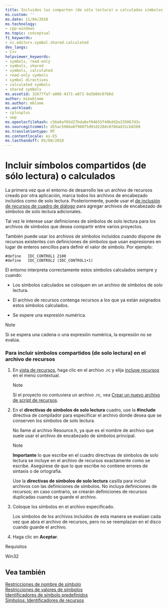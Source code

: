 ```yaml
---
title: Incluidos los comparten (de sólo lectura) o calculados símbolos | Documentos de Microsoft
ms.custom: ''
ms.date: 11/04/2016
ms.technology:
- cpp-windows
ms.topic: conceptual
f1_keywords:
- vc.editors.symbol.shared.calculated
dev_langs:
- C++
helpviewer_keywords:
- symbols, read-only
- symbols, shared
- symbols, calculated
- read-only symbols
- symbol directives
- calculated symbols
- shared symbols
ms.assetid: 32b77faf-a066-4371-a072-9a5b84c0766d
author: mikeblome
ms.author: mblome
ms.workload:
- cplusplus
- uwp
ms.openlocfilehash: c56e8af65d27bda8ef04655f40bdd2e335067d3c
ms.sourcegitcommit: d55ac596ba8f908f5d91d228dc070dad31cb8360
ms.translationtype: MT
ms.contentlocale: es-ES
ms.lasthandoff: 05/08/2018
---
```

# <a name="including-shared-read-only-or-calculated-symbols"></a>Incluir símbolos compartidos (de sólo lectura) o calculados
La primera vez que el entorno de desarrollo lee un archivo de recursos creado por otra aplicación, marca todos los archivos de encabezado incluidos como de solo lectura. Posteriormente, puede usar el [de inclusión de recursos de cuadro de diálogo](../windows/resource-includes-dialog-box.md) para agregar archivos de encabezado de símbolos de solo lectura adicionales.  
  
 Tal vez le interese usar definiciones de símbolos de solo lectura para los archivos de símbolos que desea compartir entre varios proyectos.  
  
 También puede usar los archivos de símbolos incluidos cuando dispone de recursos existentes con definiciones de símbolos que usan expresiones en lugar de enteros sencillos para definir el valor de símbolo. Por ejemplo:  
  
```  
#define   IDC_CONTROL1 2100  
#define   IDC_CONTROL2 (IDC_CONTROL1+1)  
```  
  
 El entorno interpreta correctamente estos símbolos calculados siempre y cuando:  
  
-   Los símbolos calculados se coloquen en un archivo de símbolos de solo lectura.  
  
-   El archivo de recursos contenga recursos a los que ya están asignados estos símbolos calculados.  
  
-   Se espere una expresión numérica.  
  
> [!NOTE]
>  Si se espera una cadena o una expresión numérica, la expresión no se evalúa.  
  
### <a name="to-include-shared-read-only-symbols-in-your-resource-file"></a>Para incluir símbolos compartidos (de solo lectura) en el archivo de recursos  
  
1.  En [vista de recursos](../windows/resource-view-window.md), haga clic en el archivo .rc y elija [incluye recursos](../windows/resource-includes-dialog-box.md) en el menú contextual.  
  
    > [!NOTE]
    >  Si el proyecto no contuviera un archivo .rc, vea [Crear un nuevo archivo de script de recursos](../windows/how-to-create-a-resource-script-file.md).  
  
2.  En el **directivas de símbolos de solo lectura** cuadro, use la **#include** directiva de compilador para especificar el archivo donde desea que se conserven los símbolos de solo lectura.  
  
     No llame al archivo Resource.h, ya que es el nombre de archivo que suele usar el archivo de encabezado de símbolos principal.  
  
    > [!NOTE]
    >  **Importante** lo que escribe en el cuadro directivas de símbolos de solo lectura se incluye en el archivo de recursos exactamente como se escribe. Asegúrese de que lo que escribe no contiene errores de sintaxis o de ortografía.  
  
     Use la **directivas de símbolos de solo lectura** casilla para incluir archivos con las definiciones de símbolos. No incluya definiciones de recursos; en caso contrario, se crearán definiciones de recursos duplicadas cuando se guarde el archivo.  
  
3.  Coloque los símbolos en el archivo especificado.  
  
     Los símbolos de los archivos incluidos de esta manera se evalúan cada vez que abra el archivo de recursos, pero no se reemplazan en el disco cuando guarde el archivo.  
  
4.  Haga clic en **Aceptar**.  
  

  
 Requisitos  
  
 Win32  
  
## <a name="see-also"></a>Vea también  
 [Restricciones de nombre de símbolo](../windows/symbol-name-restrictions.md)   
 [Restricciones de valores de símbolos](../windows/symbol-value-restrictions.md)   
 [Identificadores de símbolo predefinidos](../windows/predefined-symbol-ids.md)   
 [Símbolos: Identificadores de recursos](../windows/symbols-resource-identifiers.md)